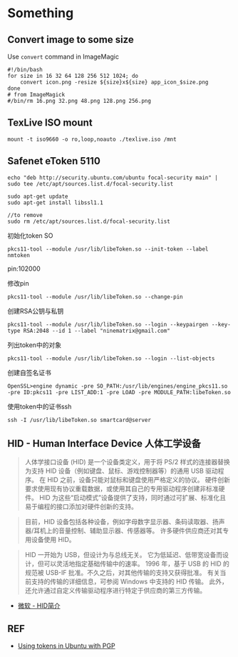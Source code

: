  # Something

## Convert image to some size

Use `convert` command in ImageMagic
```shell
#!/bin/bash
for size in 16 32 64 128 256 512 1024; do
    convert icon.png -resize ${size}x${size} app_icon_$size.png
done
# from ImageMagick 
#/bin/rm 16.png 32.png 48.png 128.png 256.png

```

## TexLive ISO mount

```shell
mount -t iso9660 -o ro,loop,noauto ./texlive.iso /mnt

```


## Safenet eToken 5110

```
echo "deb http://security.ubuntu.com/ubuntu focal-security main" | sudo tee /etc/apt/sources.list.d/focal-security.list

sudo apt-get update
sudo apt-get install libssl1.1

//to remove 
sudo rm /etc/apt/sources.list.d/focal-security.list

```

初始化token SO
```
pkcs11-tool --module /usr/lib/libeToken.so --init-token --label nmtoken
```

pin:102000

修改pin
```
pkcs11-tool --module /usr/lib/libeToken.so --change-pin
```

创建RSA公钥与私钥
```
pkcs11-tool --module /usr/lib/libeToken.so --login --keypairgen --key-type RSA:2048 --id 1 --label "ninematrix@gmail.com"
```

列出token中的对象
```
pkcs11-tool --module /usr/lib/libeToken.so --login --list-objects
```

创建自签名证书
```
OpenSSL>engine dynamic -pre SO_PATH:/usr/lib/engines/engine_pkcs11.so -pre ID:pkcs11 -pre LIST_ADD:1 -pre LOAD -pre MODULE_PATH:libeToken.so

```

使用token中的证书ssh
```
ssh -I /usr/lib/libeToken.so smartcard@server
```

## HID - Human Interface Device 人体工学设备
> 人体学接口设备 (HID) 是一个设备类定义，用于将 PS/2 样式的连接器替换为支持 HID 设备（例如键盘、鼠标、游戏控制器等）的通用 USB 驱动程序。 在 HID 之前，设备只能对鼠标和键盘使用严格定义的协议。 硬件创新要求使用现有协议重载数据，或使用其自己的专用驱动程序创建非标准硬件。 HID 为这些“启动模式”设备提供了支持，同时通过可扩展、标准化且易于编程的接口添加对硬件创新的支持。

> 目前，HID 设备包括各种设备，例如字母数字显示器、条码读取器、扬声器/耳机上的音量控制、辅助显示器、传感器等。 许多硬件供应商还对其专用设备使用 HID。

> HID 一开始为 USB，但设计为与总线无关。 它为低延迟、低带宽设备而设计，但可以灵活地指定基础传输中的速率。 1996 年，基于 USB 的 HID 的规范被 USB-IF 批准。不久之后，对其他传输的支持又获得批准。 有关当前支持的传输的详细信息，可参阅 Windows 中支持的 HID 传输。 此外，还允许通过自定义传输驱动程序进行特定于供应商的第三方传输。

- [微软 - HID简介](https://learn.microsoft.com/zh-cn/windows-hardware/drivers/hid/)

## REF
- [Using tokens in Ubuntu with PGP](https://craftware.xyz/securitybricks/2017/07/17/using-tokens-in-Ubuntu-with-pgp.html)

